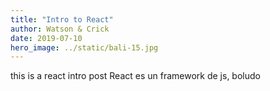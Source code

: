 ```yaml
---
title: "Intro to React"
author: Watson & Crick
date: 2019-07-10
hero_image: ../static/bali-15.jpg
---
```


this is a react intro post
React es un framework de js, boludo
